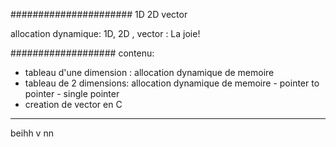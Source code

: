 ###################### 1D 2D vector

allocation dynamique: 1D, 2D , vector : La joie!





################### contenu:

* tableau d'une dimension : allocation dynamique de memoire
* tableau de 2 dimensions: allocation dynamique de memoire
				- pointer to pointer
				- single pointer
* creation de vector en C




----------
beihh v nn
